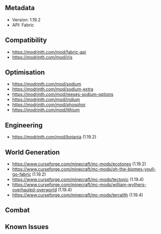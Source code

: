 ## Metadata
- Version: 1.19.2
- API: Fabric

## Compatibility

- https://modrinth.com/mod/fabric-api
- https://modrinth.com/mod/iris

## Optimisation

- https://modrinth.com/mod/sodium
- https://modrinth.com/mod/sodium-extra
- https://modrinth.com/mod/reeses-sodium-options
- https://modrinth.com/mod/indium
- https://modrinth.com/mod/phosphor
- https://modrinth.com/mod/lithium

## Engineering

- https://modrinth.com/mod/botania (1.19.2)

## World Generation
- https://www.curseforge.com/minecraft/mc-mods/ecotones (1.19.2)
- https://www.curseforge.com/minecraft/mc-mods/oh-the-biomes-youll-go-fabric (1.19.2)
- https://www.curseforge.com/minecraft/mc-mods/tectonic (1.19.4)
- https://www.curseforge.com/minecraft/mc-mods/william-wythers-overhauled-overworld (1.19.4)
- https://www.curseforge.com/minecraft/mc-mods/terralith (1.19.4)

## Combat

## Known Issues
